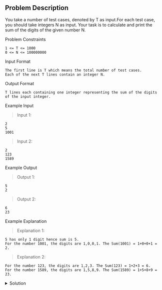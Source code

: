 ## Problem Description

You take a number of test cases, denoted by T as input.For each test case, you should take integers N as input. Your task is to calculate and print the sum of the digits of the given number N.

Problem Constraints
```
1 <= T <= 1000
0 <= N <= 100000000
```

Input Format
```
The first line is T which means the total number of test cases.
Each of the next T lines contain an integer N.
```

Output Format
```
T lines each containing one integer representing the sum of the digits of the input integer.
```

Example Input

>Input 1:
```
2
5
1001
```

>Input 2:
```
2
123
1589
```

Example Output

>Output 1:
```
5
2
```

>Output 2:
```
6
23
```

Example Explanation

>Explanation 1:
```
5 has only 1 digit hence sum is 5.
For the number 1001, the digits are 1,0,0,1. The Sum(1001) = 1+0+0+1 = 2.
```

>Explanation 2:
```
For the number 123, the digits are 1,2,3. The Sum(123) = 1+2+3 = 6.
For the number 1589, the digits are 1,5,8,9. The Sum(1589) = 1+5+8+9 = 23.
```

<details>
  <summary>Solution</summary>
    Solution is not yet added!